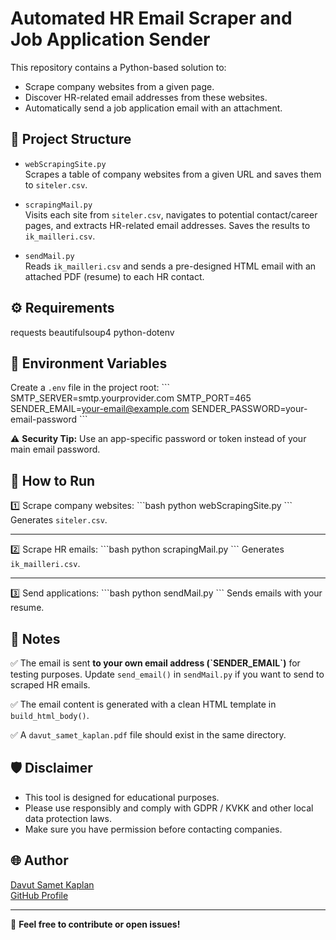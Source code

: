 # Automated HR Email Scraper and Job Application Sender

This repository contains a Python-based solution to:

- Scrape company websites from a given page.
- Discover HR-related email addresses from these websites.
- Automatically send a job application email with an attachment.

## 📂 Project Structure

- `webScrapingSite.py`  
  Scrapes a table of company websites from a given URL and saves them to `siteler.csv`.

- `scrapingMail.py`  
  Visits each site from `siteler.csv`, navigates to potential contact/career pages, and extracts HR-related email addresses. Saves the results to `ik_mailleri.csv`.

- `sendMail.py`  
  Reads `ik_mailleri.csv` and sends a pre-designed HTML email with an attached PDF (resume) to each HR contact.

## ⚙️ Requirements

requests beautifulsoup4 python-dotenv

## 🔑 Environment Variables

Create a `.env` file in the project root:
\`\`\`
SMTP_SERVER=smtp.yourprovider.com
SMTP_PORT=465
SENDER_EMAIL=your-email@example.com
SENDER_PASSWORD=your-email-password
\`\`\`

⚠️ **Security Tip:** Use an app-specific password or token instead of your main email password.

## 🚀 How to Run

1️⃣ Scrape company websites:
\`\`\`bash
python webScrapingSite.py
\`\`\`
Generates `siteler.csv`.

---

2️⃣ Scrape HR emails:
\`\`\`bash
python scrapingMail.py
\`\`\`
Generates `ik_mailleri.csv`.

---

3️⃣ Send applications:
\`\`\`bash
python sendMail.py
\`\`\`
Sends emails with your resume.

## 📌 Notes

✅ The email is sent **to your own email address (\`SENDER_EMAIL\`)** for testing purposes. Update `send_email()` in `sendMail.py` if you want to send to scraped HR emails.

✅ The email content is generated with a clean HTML template in `build_html_body()`.

✅ A `davut_samet_kaplan.pdf` file should exist in the same directory.

## 🛡 Disclaimer

- This tool is designed for educational purposes.
- Please use responsibly and comply with GDPR / KVKK and other local data protection laws.
- Make sure you have permission before contacting companies.

## 🌐 Author

[Davut Samet Kaplan](https://www.dsametkaplan.com.tr)  
[GitHub Profile](https://github.com/dsametkaplan)

---

💼 **Feel free to contribute or open issues!**
